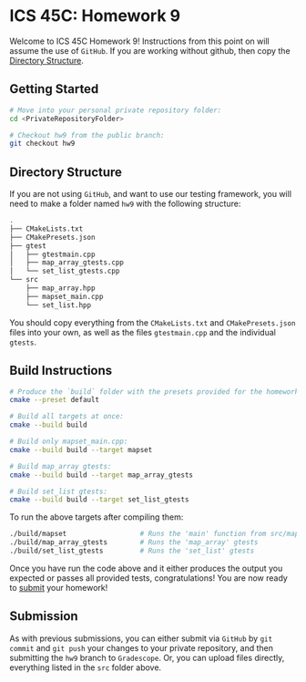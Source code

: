 # ICS 45C: Homework 9

Welcome to ICS 45C Homework 9! Instructions from this point on will assume the use of `GitHub`.
If you are working without github, then copy the [Directory Structure](#directory-structure).

## Getting Started

```bash
# Move into your personal private repository folder:
cd <PrivateRepositoryFolder>

# Checkout hw9 from the public branch:
git checkout hw9
```

## Directory Structure

If you are not using `GitHub`, and want to use our testing framework, you will need to make a folder
named `hw9` with the following structure:

```bash
.
├── CMakeLists.txt
├── CMakePresets.json
├── gtest
│   ├── gtestmain.cpp
│   ├── map_array_gtests.cpp
│   └── set_list_gtests.cpp
└── src
    ├── map_array.hpp
    ├── mapset_main.cpp
    └── set_list.hpp
```

You should copy everything from the `CMakeLists.txt` and `CMakePresets.json` files into your own,
as well as the files `gtestmain.cpp` and the individual `gtests`.

## Build Instructions

```bash
# Produce the `build` folder with the presets provided for the homework:
cmake --preset default

# Build all targets at once:
cmake --build build

# Build only mapset_main.cpp:
cmake --build build --target mapset

# Build map_array gtests:
cmake --build build --target map_array_gtests

# Build set_list gtests:
cmake --build build --target set_list_gtests
```

To run the above targets after compiling them:

```bash
./build/mapset                  # Runs the 'main' function from src/mapset_main.cpp
./build/map_array_gtests        # Runs the 'map_array' gtests
./build/set_list_gtests         # Runs the 'set_list' gtests
```

Once you have run the code above and it either produces the output you expected or passes
all provided tests, congratulations! You are now ready to [submit](#submission) your homework!

## Submission

As with previous submissions, you can either submit via `GitHub` by `git commit` and `git push` your
changes to your private repository, and then submitting the `hw9` branch to `Gradescope`. Or, you can
upload files directly, everything listed in the `src` folder above.
